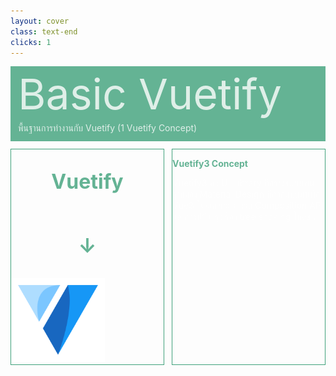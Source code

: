 ```yaml
---
layout: cover
class: text-end
clicks: 1
---
```


<PageNumber :page="$page" />

<div v-click="[0, 2]" class="custom-background-title">
  <p class="custom-title"> Basic Vuetify </p>
  <p class="custom-sub-title"> พื้นฐานการทำงานกับ Vuetify (1 Vuetify Concept) </p>
</div>
<div class="custom-container">
  <div
    v-click="[1, 2]"
    v-motion
    :initial="{ x: -400 }"
    :enter="{ x: 0 }"
    :leave="{ x: 400 }"
    class="custom-height-box custom-border-box pa-3"
  >
    <div class="mt-4">
      <div class="custom-display-title-side-page ml-5 mt-28 mb-45">
        <p class="custom-title-side-page"> Vuetify </p>
        <p class="custom-title-side-page"> ↓ </p>
      </div>
      <img
        v-click="[1, 2]"
        v-motion
        :initial="{ x: -400 }"
        :enter="{ x: 0 }"
        :leave="{ x: 400 }"
        class="custom-size-pinia-img ml-35 mt-10 mb-10"
        src="/public/assets/Vuetify.png"
      >
      <div class="custom-display-box-title">
        <p class="custom-display-subtitle-content-list">
          <span class="custom-subtitle-list"> Example </span>
          <span class="custom-content-list"> Create Vuetify </span>
        </p>
      </div>
<div class="custom-code-block mb-3">

```ts
import '@mdi/font/css/materialdesignicons.css'
import 'vuetify/styles'
import { createVuetify, type ThemeDefinition } from 'vuetify'

const light: ThemeDefinition = {
  dark: false,
  colors: {
    primary: '#FF3985'
  }
}

const dark: ThemeDefinition = {
  dark: true,
  colors: {
    primary: '#212121'
  }
}

export default createVuetify({
  theme: {
    defaultTheme: 'light',
    themes: { light, dark }
  }
})

```

</div>
      <div class="custom-display-box-title">
        <p class="custom-display-subtitle-content-list">
          <span class="custom-subtitle-list"> Example </span>
          <span class="custom-content-list"> วิธีใช้งาน Vuetify (ในไฟล์ *.vue) </span>
        </p>
      </div>
<div class="custom-code-block mb-3">

```html
<template>
  <!-- มาจาก Document ของ Vuetify -->
  <v-card class="text-red" color="primary">
    <v-card-item>
      <v-card-title> This is a title </v-card-title>

      <v-card-subtitle> This is a card subtitle </v-card-subtitle>
    </v-card-item>

    <v-card-text>
      Lorem ipsum dolor sit amet consectetur adipisicing elit. Commodi, ratione debitis quis est labore voluptatibus!
    </v-card-text>

    <v-card-actions>
      <v-btn @click="toggleTheme">toggle theme</v-btn>
    </v-card-actions>
  </v-card-actions>
</template>

<script lang="ts" setup>
  // Dark Mode
  import { useTheme } from 'vuetify'

  const theme = useTheme()

  function toggleTheme () {
    theme.global.name.value = theme.global.current.value.dark ? 'light' : 'dark'
  }
</script>
```

</div>
    </div>
  </div>
  <div
    v-click="[1, 2]"
    v-motion
    :initial="{ x: -400 }"
    :enter="{ x: 0 }"
    :leave="{ x: 400 }"
    class="custom-height-box custom-border-box pa-3 h-ful"
  >
    <div class="mt-25">
      <div>
        <p class="custom-subtitle-list"> Vuetify3 Concept </p>
        <div class="custom-content-list">
          <p> Vuetify3 คือ UI Library  ที่สร้างขึ้นบนพื้นฐานของ Material Design ที่ออกแบบมาเพื่อ Vue3 โดยเฉพาะ รองรับ Composition API และการปรับปรุงเรื่อง tree shaking ให้ดีขึ้น </p>
        </div>
      </div>
    </div>
  </div>
</div>

<style scoped>
.slidev-layout {
  padding: 28px;
  background: #35485d;
  z-index: 2;
  ::-webkit-scrollbar {
    width: 4px !important;
    height: 4px !important;
  }
  ::-webkit-scrollbar-thumb {
    border-radius: 8px !important;
    background: grey !important;
  }
  ::-webkit-scrollbar-track {
    background: transparent !important;
  }
}
.slidev-layout pre {
  width: 426px;
  overflow: auto;
}
.slidev-code-wrapper .line {
  padding-right: 20px;
}
.custom-background-title {
  background-color: #3fa17b;
  padding: 12px;
  opacity: 0.8;
}
.custom-title {
  font-size: 68px;
  line-height: 4rem;
  margin: 0;
}
.custom-sub-title {
  margin-bottom: 0;
}
.custom-container {
  display: grid;
  grid-template-columns: 3fr 3fr;
  gap: 12px;
  padding-top: 12px;
}
.custom-height-box {
  max-height: 344px;
  height: 344px;
  overflow-y: auto;
  overflow-x: hidden;
}
.custom-border-box {
  border: 1px;
  border-style: solid;
  border-color: #3fa17b;
}
.custom-subtitle-list {
  display: block;
  font-weight: bold;
  color: #3fa17b !important;
}
.custom-display-title-side-page {
  display: flex;
  flex-direction: column;
  align-items: center;
  justify-content: center;
}
.custom-title-side-page {
  font-size: 32px;
  font-weight: bold;
  color: #3fa17b !important;
}
.custom-size-pinia-img {
  width: 150px;
}
.custom-content-list p {
  margin: 0
}
.custom-display-box-title {
  display: flex;
  justify-content: end;
}
.custom-display-subtitle-content-list {
  display: flex;
  justify-content: space-between;
  width: 100%;
  margin: 0;
  margin-bottom: 8px
}
.custom-code-block {
  display: flex;
  flex-direction: column;
  align-items: end;
  justify-content: start;
  text-align: start;
}
p {
  color: white !important;
  opacity: 0.8 !important;
}
</style>

<!--
สอนวิธีการใช้ API => props event slot Exposed Sass Override
-->